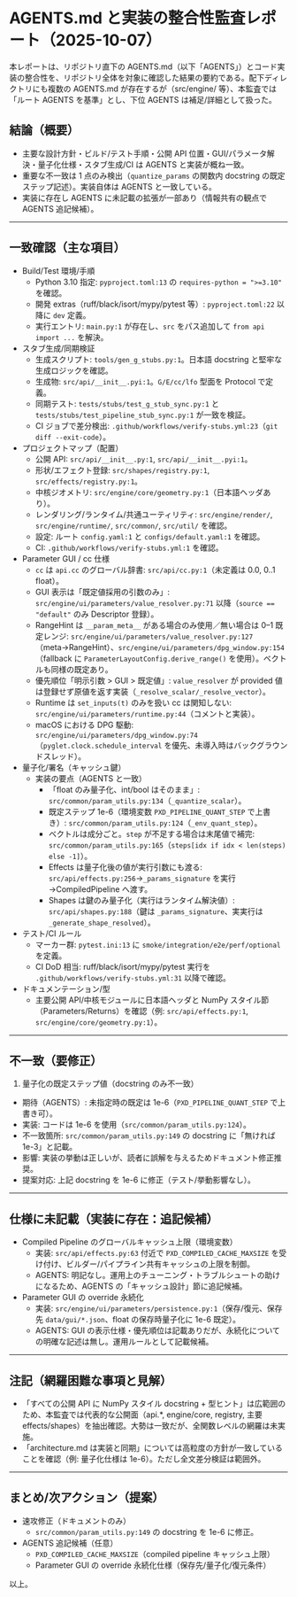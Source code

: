 # AGENTS.md と実装の整合性監査レポート（2025-10-07）

本レポートは、リポジトリ直下の AGENTS.md（以下「AGENTS」）とコード実装の整合性を、リポジトリ全体を対象に確認した結果の要約である。配下ディレクトリにも複数の AGENTS.md が存在するが（src/engine/ 等）、本監査では「ルート AGENTS を基準」とし、下位 AGENTS は補足/詳細として扱った。

## 結論（概要）
- 主要な設計方針・ビルド/テスト手順・公開 API 位置・GUI/パラメータ解決・量子化仕様・スタブ生成/CI は AGENTS と実装が概ね一致。
- 重要な不一致は 1 点のみ検出（`quantize_params` の関数内 docstring の既定ステップ記述）。実装自体は AGENTS と一致している。
- 実装に存在し AGENTS に未記載の拡張が一部あり（情報共有の観点で AGENTS 追記候補）。

---

## 一致確認（主な項目）

- Build/Test 環境/手順
  - Python 3.10 指定: `pyproject.toml:13` の `requires-python = ">=3.10"` を確認。
  - 開発 extras（ruff/black/isort/mypy/pytest 等）: `pyproject.toml:22` 以降に `dev` 定義。
  - 実行エントリ: `main.py:1` が存在し、`src` をパス追加して `from api import ...` を解決。
- スタブ生成/同期検証
  - 生成スクリプト: `tools/gen_g_stubs.py:1`。日本語 docstring と堅牢な生成ロジックを確認。
  - 生成物: `src/api/__init__.pyi:1`。`G/E/cc/lfo` 型面を Protocol で定義。
  - 同期テスト: `tests/stubs/test_g_stub_sync.py:1` と `tests/stubs/test_pipeline_stub_sync.py:1` が一致を検証。
  - CI ジョブで差分検出: `.github/workflows/verify-stubs.yml:23`（`git diff --exit-code`）。
- プロジェクトマップ（配置）
  - 公開 API: `src/api/__init__.py:1`, `src/api/__init__.pyi:1`。
  - 形状/エフェクト登録: `src/shapes/registry.py:1`, `src/effects/registry.py:1`。
  - 中核ジオメトリ: `src/engine/core/geometry.py:1`（日本語ヘッダあり）。
  - レンダリング/ランタイム/共通ユーティリティ: `src/engine/render/`, `src/engine/runtime/`, `src/common/`, `src/util/` を確認。
  - 設定: ルート `config.yaml:1` と `configs/default.yaml:1` を確認。
  - CI: `.github/workflows/verify-stubs.yml:1` を確認。
- Parameter GUI / cc 仕様
  - `cc` は `api.cc` のグローバル辞書: `src/api/cc.py:1`（未定義は 0.0, 0..1 float）。
  - GUI 表示は「既定値採用の引数のみ」: `src/engine/ui/parameters/value_resolver.py:71` 以降（`source == "default"` のみ Descriptor 登録）。
  - RangeHint は `__param_meta__` がある場合のみ使用／無い場合は 0–1 既定レンジ: `src/engine/ui/parameters/value_resolver.py:127`（meta→RangeHint）、`src/engine/ui/parameters/dpg_window.py:154`（fallback に `ParameterLayoutConfig.derive_range()` を使用）。ベクトルも同様の既定あり。
  - 優先順位「明示引数 > GUI > 既定値」: `value_resolver` が provided 値は登録せず原値を返す実装（`_resolve_scalar/_resolve_vector`）。
  - Runtime は `set_inputs(t)` のみを扱い cc は関知しない: `src/engine/ui/parameters/runtime.py:44`（コメントと実装）。
  - macOS における DPG 駆動: `src/engine/ui/parameters/dpg_window.py:74`（`pyglet.clock.schedule_interval` を優先、未導入時はバックグラウンドスレッド）。
- 量子化/署名（キャッシュ鍵）
  - 実装の要点（AGENTS と一致）
    - 「float のみ量子化、int/bool はそのまま」: `src/common/param_utils.py:134`（`_quantize_scalar`）。
    - 既定ステップ 1e-6（環境変数 `PXD_PIPELINE_QUANT_STEP` で上書き）: `src/common/param_utils.py:124`（`_env_quant_step`）。
    - ベクトルは成分ごと。`step` が不足する場合は末尾値で補完: `src/common/param_utils.py:165`（`steps[idx if idx < len(steps) else -1]`）。
    - Effects は量子化後の値が実行引数にも渡る: `src/api/effects.py:256`→`_params_signature` を実行→CompiledPipeline へ渡す。
    - Shapes は鍵のみ量子化（実行はランタイム解決値）: `src/api/shapes.py:188`（鍵は `_params_signature`、実実行は `_generate_shape_resolved`）。
- テスト/CI ルール
  - マーカー群: `pytest.ini:13` に `smoke/integration/e2e/perf/optional` を定義。
  - CI DoD 相当: ruff/black/isort/mypy/pytest 実行を `.github/workflows/verify-stubs.yml:31` 以降で確認。
- ドキュメンテーション/型
  - 主要公開 API/中核モジュールに日本語ヘッダと NumPy スタイル節（Parameters/Returns）を確認（例: `src/api/effects.py:1`, `src/engine/core/geometry.py:1`）。

---

## 不一致（要修正）

1) 量子化の既定ステップ値（docstring のみ不一致）
- 期待（AGENTS）: 未指定時の既定は 1e-6（`PXD_PIPELINE_QUANT_STEP` で上書き可）。
- 実装: コードは 1e-6 を使用（`src/common/param_utils.py:124`）。
- 不一致箇所: `src/common/param_utils.py:149` の docstring に「無ければ 1e-3」と記載。
- 影響: 実装の挙動は正しいが、読者に誤解を与えるためドキュメント修正推奨。
- 提案対応: 上記 docstring を 1e-6 に修正（テスト/挙動影響なし）。

---

## 仕様に未記載（実装に存在：追記候補）

- Compiled Pipeline のグローバルキャッシュ上限（環境変数）
  - 実装: `src/api/effects.py:63` 付近で `PXD_COMPILED_CACHE_MAXSIZE` を受け付け、ビルダー/パイプライン共有キャッシュの上限を制御。
  - AGENTS: 明記なし。運用上のチューニング・トラブルシュートの助けになるため、AGENTS の「キャッシュ設計」節に追記候補。
- Parameter GUI の override 永続化
  - 実装: `src/engine/ui/parameters/persistence.py:1`（保存/復元、保存先 `data/gui/*.json`、float の保存時量子化に 1e-6 既定）。
  - AGENTS: GUI の表示仕様・優先順位は記載ありだが、永続化についての明確な記述は無し。運用ルールとして記載候補。

---

## 注記（網羅困難な事項と見解）

- 「すべての公開 API に NumPy スタイル docstring + 型ヒント」は広範囲のため、本監査では代表的な公開面（api.*, engine/core, registry, 主要 effects/shapes）を抽出確認。大勢は一致だが、全関数レベルの網羅は未実施。
- 「architecture.md は実装と同期」については高粒度の方針が一致していることを確認（例: 量子化仕様は 1e-6）。ただし全文差分検証は範囲外。

---

## まとめ/次アクション（提案）

- 速攻修正（ドキュメントのみ）
  - `src/common/param_utils.py:149` の docstring を 1e-6 に修正。
- AGENTS 追記候補（任意）
  - `PXD_COMPILED_CACHE_MAXSIZE`（compiled pipeline キャッシュ上限）
  - Parameter GUI の override 永続化仕様（保存先/量子化/復元条件）

以上。

